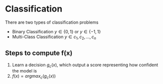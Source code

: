 # Classification
There are two types of classification problems
- Binary Classification
  $y \in \{0, 1\} \text{ or } y \in \{-1, 1\}$
- Multi-Class Classification
  $y \in {c_{1}, c_{2}, \dots, c_{n}}$

## Steps to compute f(x)
1. Learn a decision $g_{c}(x)$, which output a score representing how confident the model is
2. $f(x) = argmax_{c}(g_{c}(x))$
